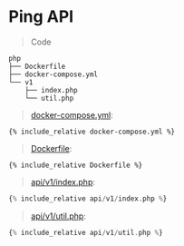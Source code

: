 # Ping API

> Code

```
php
├── Dockerfile
├── docker-compose.yml
└── v1
    ├── index.php
    └── util.php
```

> [docker-compose.yml](docker-compose.yml):

```
{% include_relative docker-compose.yml %}
```

> [Dockerfile](Dockerfile):

```
{% include_relative Dockerfile %}
```

> [api/v1/index.php](api/v1/index.php):

```php
{% include_relative api/v1/index.php %}
```

> [api/v1/util.php](api/v1/util.php):

```php
{% include_relative api/v1/util.php %}
```
